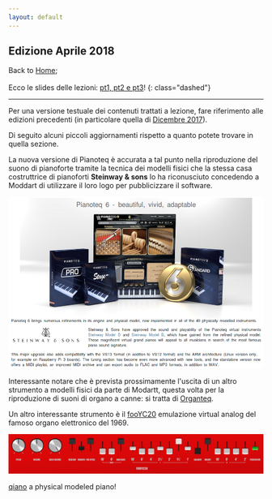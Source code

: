 ```yaml
---
layout: default
---
```


## Edizione Aprile 2018

Back to [Home](index);
<br/><br/>
Ecco le slides delle lezioni: [pt1, pt2 e pt3](http://www.limulo.net/res/GEGST/2018-apr/)!
{: class="dashed"}

---

Per una versione testuale dei contenuti trattati a lezione, fare riferimento alle edizioni precedenti (in particolare quella di [Dicembre 2017](ed-dicembre-2017)).

Di seguito alcuni piccoli aggiornamenti rispetto a quanto potete trovare in quella sezione.

La nuova versione di Pianoteq è accurata a tal punto nella riproduzione del suono di pianoforte tramite la tecnica dei modelli fisici che la stessa casa costruttrice di pianoforti **Steinway & sons** lo ha riconusciuto concedendo a Moddart di utilizzare il loro logo per pubblicizzare il software.

![pianoteq and Steinway](./images/2018-01/pt3/pianoteq-steinway.png)

Interessante notare che è prevista prossimamente l'uscita di un altro strumento a modelli fisici da parte di Modartt, questa volta per la riproduzione di suoni di organo a canne: si tratta di [Organteq](https://www.modartt.com/organteq).

Un altro interessante strumento è il [fooYC20](http://foo-yc20.codeforcode.com/) emulazione virtual analog del famoso organo elettronico del 1969.

![fooYC20](./images/2018-01/pt3/fooYC20.png)

[qiano](https://github.com/claytonotey/qiano) a physical modeled piano!
